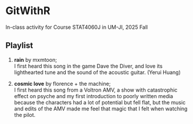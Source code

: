 # GitWithR
In-class activity for Course STAT4060J in UM-JI, 2025 Fall

## Playlist
1. **rain** by mxmtoon;  
I first heard this song in the game Dave the Diver, and love its lighthearted tune and the sound of the acoustic guitar. (Yerui Huang)

2. **cosmic love** by florence + the machine;   
I first heard this song from a Voltron AMV, a show with catastrophic effect on psyche and my first introduction to poorly written media because the characters had a lot of potential but fell flat, but the music and edits of the AMV made me feel that magic that I felt when watching the pilot.